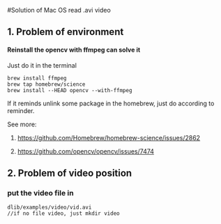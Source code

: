 #Solution of Mac OS read .avi video

## 1. Problem of environment

#### Reinstall the opencv with ffmpeg can solve it
Just do it in the terminal 

	brew install ffmpeg
	brew tap homebrew/science
	brew install --HEAD opencv --with-ffmpeg


If it reminds unlink some package in the homebrew, just do according to reminder.


See more: 

1. <https://github.com/Homebrew/homebrew-science/issues/2862>

2. <https://github.com/opencv/opencv/issues/7474>


## 2. Problem of video position
### put the video file in

	dlib/examples/video/vid.avi
	//if no file video, just mkdir video